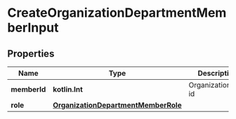 
# CreateOrganizationDepartmentMemberInput

## Properties
Name | Type | Description | Notes
------------ | ------------- | ------------- | -------------
**memberId** | **kotlin.Int** | OrganizationUser id |  [optional]
**role** | [**OrganizationDepartmentMemberRole**](OrganizationDepartmentMemberRole.md) |  |  [optional]



